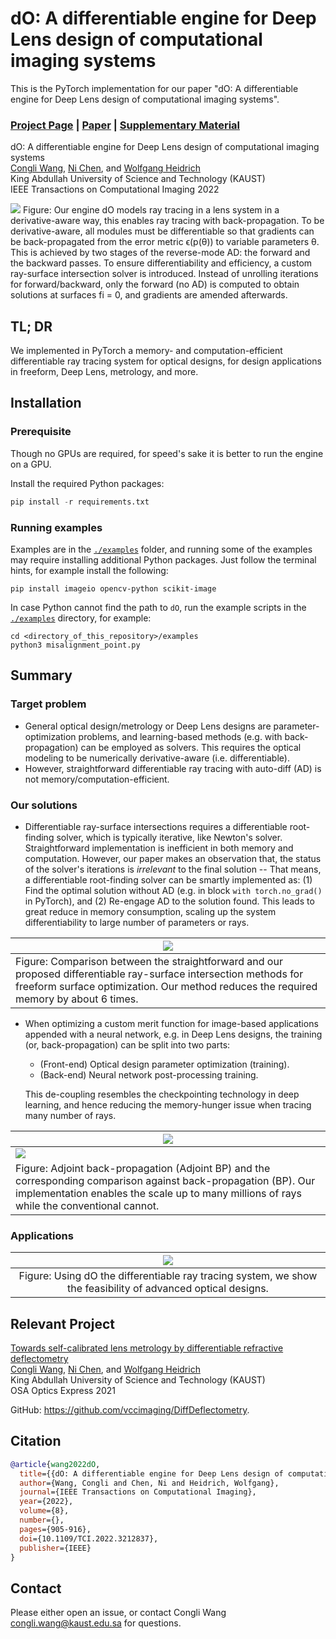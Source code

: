 # dO: A differentiable engine for Deep Lens design of computational imaging systems
This is the PyTorch implementation for our paper "dO: A differentiable engine for Deep Lens design of computational imaging systems".
### [Project Page](https://vccimaging.org/Publications/Wang2022DiffOptics/) | [Paper](https://vccimaging.org/Publications/Wang2022DiffOptics/Wang2022DiffOptics.pdf) | [Supplementary Material](https://vccimaging.org/Publications/Wang2022DiffOptics/Wang2022DiffOptics_supp.pdf)

dO: A differentiable engine for Deep Lens design of computational imaging systems  
 [Congli Wang](https://congliwang.github.io),
 [Ni Chen](https://ni-chen.github.io), and
 [Wolfgang Heidrich](https://vccimaging.org/People/heidriw)<br>
King Abdullah University of Science and Technology (KAUST)<br>
IEEE Transactions on Computational Imaging 2022 

<img src='imgs/overview.jpg'>
Figure: Our engine dO models ray tracing in a lens system in a derivative-aware way, this enables ray tracing with back-propagation. To be derivative-aware, all modules must be differentiable so that gradients can be back-propagated from the error metric ϵ(p(θ)) to variable parameters θ. This is achieved by two stages of the reverse-mode AD: the forward and the backward passes. To ensure differentiability and efficiency, a custom ray-surface intersection solver is introduced. Instead of unrolling iterations for forward/backward, only the forward (no AD) is computed to obtain solutions at surfaces fi = 0, and gradients are amended afterwards.

## TL; DR

We implemented in PyTorch a memory- and computation-efficient differentiable ray tracing system for optical designs, for design applications in freeform, Deep Lens, metrology, and more.

## Installation

### Prerequisite
Though no GPUs are required, for speed's sake it is better to run the engine on a GPU.

Install the required Python packages:
```python
pip install -r requirements.txt
```

### Running examples
Examples are in the [`./examples`](./examples) folder, and running some of the examples may require installing additional Python packages.  Just follow the terminal hints, for example install the following:

```shell
pip install imageio opencv-python scikit-image
```

In case Python cannot find the path to `dO`, run the example scripts in the [`./examples`](./examples) directory, for example:

```shell
cd <directory_of_this_repository>/examples
python3 misalignment_point.py
```


## Summary

### Target problem

- General optical design/metrology or Deep Lens designs are parameter-optimization problems, and learning-based methods (e.g. with back-propagation) can be employed as solvers.  This requires the optical modeling to be numerically derivative-aware (i.e. differentiable).
- However, straightforward differentiable ray tracing with auto-diff (AD) is not memory/computation-efficient.

### Our solutions

- Differentiable ray-surface intersections requires a differentiable root-finding solver, which is typically iterative, like Newton's solver.  Straightforward implementation is inefficient in both memory and computation.  However, our paper makes an observation that, the status of the solver's iterations is *irrelevant* to the final solution -- That means, a differentiable root-finding solver can be smartly implemented as: (1) Find the optimal solution without AD (e.g. in block `with torch.no_grad()` in PyTorch), and (2) Re-engage AD to the solution found.  This leads to great reduce in memory consumption, scaling up the system differentiability to large number of parameters or rays.

| ![](./imgs/memory_comp.jpg)                                  |
| ------------------------------------------------------------ |
| Figure: Comparison between the straightforward and our proposed differentiable ray-surface intersection methods for freeform surface optimization. Our method reduces the required memory by about 6 times. |

- When optimizing a custom merit function for image-based applications appended with a neural network, e.g. in Deep Lens designs, the training (or, back-propagation) can be split into two parts:
  - (Front-end) Optical design parameter optimization (training).
  - (Back-end) Neural network post-processing training.
  
  This de-coupling resembles the checkpointing technology in deep learning, and hence reducing the memory-hunger issue when tracing many number of rays.

| ![](./imgs/abp.jpg)                                          |
| ------------------------------------------------------------ |
| ![](./imgs/bp_abp_comp.jpg)                                  |
| Figure: Adjoint back-propagation (Adjoint BP) and the corresponding comparison against back-propagation (BP).  Our implementation enables the scale up to many millions of rays while the conventional cannot. |

### Applications

|                 ![](./imgs/applications.jpg)                 |
| :----------------------------------------------------------: |
| Figure: Using dO the differentiable ray tracing system, we show the feasibility of advanced optical designs. |

## Relevant Project

[Towards self-calibrated lens metrology by differentiable refractive deflectometry](https://vccimaging.org/Publications/Wang2021DiffDeflectometry/Wang2021DiffDeflectometry.pdf)  
 [Congli Wang](https://congliwang.github.io),
 [Ni Chen](https://ni-chen.github.io), and
 [Wolfgang Heidrich](https://vccimaging.org/People/heidriw)<br>
King Abdullah University of Science and Technology (KAUST)<br>
OSA Optics Express 2021

GitHub: https://github.com/vccimaging/DiffDeflectometry.

## Citation

```bibtex
@article{wang2022dO,
  title={{dO: A differentiable engine for Deep Lens design of computational imaging systems}},
  author={Wang, Congli and Chen, Ni and Heidrich, Wolfgang},
  journal={IEEE Transactions on Computational Imaging},
  year={2022},
  volume={8},
  number={},
  pages={905-916},
  doi={10.1109/TCI.2022.3212837},
  publisher={IEEE}
}
```

## Contact
Please either open an issue, or contact Congli Wang <congli.wang@kaust.edu.sa> for questions.

